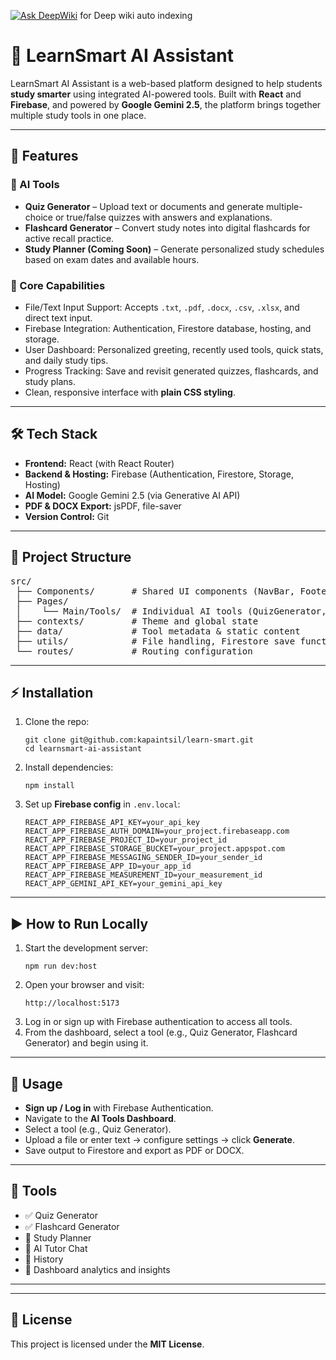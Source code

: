 
[![Ask DeepWiki](https://deepwiki.com/badge.svg)](https://deepwiki.com/kapaintsil/learn-smart) for Deep wiki auto indexing

<h1>📘 LearnSmart AI Assistant</h1>

<p>
  LearnSmart AI Assistant is a web-based platform designed to help students 
  <strong>study smarter</strong> using integrated AI-powered tools. 
  Built with <strong>React</strong> and <strong>Firebase</strong>, 
  and powered by <strong>Google Gemini 2.5</strong>, 
  the platform brings together multiple study tools in one place.
</p>

<hr>

<h2>🚀 Features</h2>

<h3>🔹 AI Tools</h3>
<ul>
  <li><strong>Quiz Generator</strong> – Upload text or documents and generate multiple-choice or true/false quizzes with answers and explanations.</li>
  <li><strong>Flashcard Generator</strong> – Convert study notes into digital flashcards for active recall practice.</li>
  <li><strong>Study Planner (Coming Soon)</strong> – Generate personalized study schedules based on exam dates and available hours.</li>
</ul>

<h3>🔹 Core Capabilities</h3>
<ul>
  <li>File/Text Input Support: Accepts <code>.txt</code>, <code>.pdf</code>, <code>.docx</code>, <code>.csv</code>, <code>.xlsx</code>, and direct text input.</li>
  <li>Firebase Integration: Authentication, Firestore database, hosting, and storage.</li>
  <li>User Dashboard: Personalized greeting, recently used tools, quick stats, and daily study tips.</li>
  <li>Progress Tracking: Save and revisit generated quizzes, flashcards, and study plans.</li>
  <li>Clean, responsive interface with <strong>plain CSS styling</strong>.</li>
</ul>

<hr>

<h2>🛠️ Tech Stack</h2>
<ul>
  <li><strong>Frontend:</strong> React (with React Router)</li>
  <li><strong>Backend & Hosting:</strong> Firebase (Authentication, Firestore, Storage, Hosting)</li>
  <li><strong>AI Model:</strong> Google Gemini 2.5 (via Generative AI API)</li>
  <li><strong>PDF & DOCX Export:</strong> jsPDF, file-saver</li>
  <li><strong>Version Control:</strong> Git</li>
</ul>

<hr>

<h2>📂 Project Structure</h2>

<pre>
src/
 ├── Components/       # Shared UI components (NavBar, Footer, Sidebar, etc.)
 ├── Pages/
 │    └── Main/Tools/  # Individual AI tools (QuizGenerator, FlashcardGenerator, etc.)
 ├── contexts/         # Theme and global state
 ├── data/             # Tool metadata & static content
 ├── utils/            # File handling, Firestore save functions
 └── routes/           # Routing configuration
</pre>

<hr>

<h2>⚡ Installation</h2>

<ol>
  <li>Clone the repo:
    <pre><code>git clone git@github.com:kapaintsil/learn-smart.git
cd learnsmart-ai-assistant</code></pre>
  </li>
  <li>Install dependencies:
    <pre><code>npm install</code></pre>
  </li>
  <li>Set up <strong>Firebase config</strong> in <code>.env.local</code>:
    <pre><code>REACT_APP_FIREBASE_API_KEY=your_api_key
REACT_APP_FIREBASE_AUTH_DOMAIN=your_project.firebaseapp.com
REACT_APP_FIREBASE_PROJECT_ID=your_project_id
REACT_APP_FIREBASE_STORAGE_BUCKET=your_project.appspot.com
REACT_APP_FIREBASE_MESSAGING_SENDER_ID=your_sender_id
REACT_APP_FIREBASE_APP_ID=your_app_id
REACT_APP_FIREBASE_MEASUREMENT_ID=your_measurement_id
REACT_APP_GEMINI_API_KEY=your_gemini_api_key</code></pre>
  </li>
</ol>

<hr>

<h2>▶️ How to Run Locally</h2>

<ol>
  <li>Start the development server:
    <pre><code>npm run dev:host</code></pre>
  </li>
  <li>Open your browser and visit:
    <pre><code>http://localhost:5173</code></pre>
  </li>
  <li>Log in or sign up with Firebase authentication to access all tools.</li>
  <li>From the dashboard, select a tool (e.g., Quiz Generator, Flashcard Generator) and begin using it.</li>
</ol>

<hr>

<h2>🎯 Usage</h2>

<ul>
  <li><strong>Sign up / Log in</strong> with Firebase Authentication.</li>
  <li>Navigate to the <strong>AI Tools Dashboard</strong>.</li>
  <li>Select a tool (e.g., Quiz Generator).</li>
  <li>Upload a file or enter text → configure settings → click <strong>Generate</strong>.</li>
  <li>Save output to Firestore and export as PDF or DOCX.</li>
</ul>

<hr>

<h2>📌 Tools</h2>
<ul>
  <li>✅ Quiz Generator</li>
  <li>✅ Flashcard Generator</li>
  <li>🔄 Study Planner</li>
  <li>🔄 AI Tutor Chat</li>
  <li>🔄 History</li>
  <li>🔄 Dashboard analytics and insights</li>
</ul>

<hr>


<hr>

<h2>📄 License</h2>
<p>
  This project is licensed under the <strong>MIT License</strong>.
</p>

